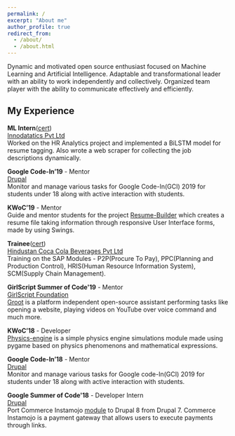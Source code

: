 ```yaml
---
permalink: /
excerpt: "About me"
author_profile: true
redirect_from: 
  - /about/
  - /about.html
---
```


Dynamic and motivated open source enthusiast focused on Machine Learning and Artificial Intelligence. Adaptable and transformational leader with an ability to work independently and collectively. Organized team player with the ability to communicate effectively and efficiently.


My Experience
-------------

**ML Intern**([cert](https://drive.google.com/file/d/1ieckHTVRVkqSLahTBLfSvVMsfSnBULxC/view?usp=sharing))  
[Innodatatics Pvt Ltd](https://innodatatics.com/)  
Worked on the HR Analytics project and implemented a BiLSTM model for resume
tagging. Also wrote a web scraper for collecting the job descriptions dynamically.

**Google Code-In’19** - Mentor  
[Drupal](https://www.drupal.org)  
Monitor and manage various tasks for Google Code-In(GCI) 2019 for students under 18
along with active interaction with students.

**KWoC’19** - Mentor  
Guide and mentor students for the project [Resume-Builder](https://github.com/BhanuPrakashNani/Resume-Builder-Java) which creates a resume file taking information through responsive User Interface forms, made by using
Swings.

**Trainee**([cert](https://drive.google.com/file/d/1jAvA5zzc5fB2OSaCIfqZIzI9vrzFVn9o/view?usp=sharing))  
[Hindustan Coca Cola Beverages Pvt Ltd](https://www.coca-colacompany.com/)  
Training on the SAP Modules - P2P(Procure To Pay), PPC(Planning and Production
Control), HRIS(Human Resource Information System), SCM(Supply Chain Management).

**GirlScript Summer of Code'19** - Mentor  
[GirlScript Foundation](https://www.girlscript.tech/home)  
[Groot](https://github.com/omi10859/groot) is a platform independent open-source assistant performing tasks like opening a
website, playing videos on YouTube over voice command and much more.

**KWoC’18** - Developer  
[Physics-engine](https://github.com/MUKESHSIHAG/physics-simulation) is a simple physics engine simulations module made using pygame based
on physics phenomenons and mathematical expressions.

**Google Code-In’18** - Mentor  
[Drupal](https://www.drupal.org)  
Monitor and manage various tasks for Google code-In(GCI) 2019 for students under 18
along with active interaction with students.

**Google Summer of Code'18** - Developer Intern  
[Drupal](https://www.drupal.org)  
Port Commerce Instamojo [module](https://github.com/BhanuPrakashNani/Commerce-Instamojo) to Drupal 8 from Drupal 7. Commerce Instamojo is a
payment gateway that allows users to execute payments through links.

